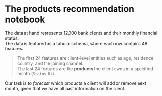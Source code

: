 # **The products recommendation notebook**
The data at hand represents 12,000 bank clients and their monthly financial status.
<br> The data is featured as a tabular schema, where each row contains 48 features.
>The first 24 features are client-level entities such as age, residence country, and the joining channel.
<br>The last 24 features are the **products** the client owns in a specified month (`Status_Dt`).

Our task is to *forecast* which products a client will add or remove next month, given that we have all past information on the client.
